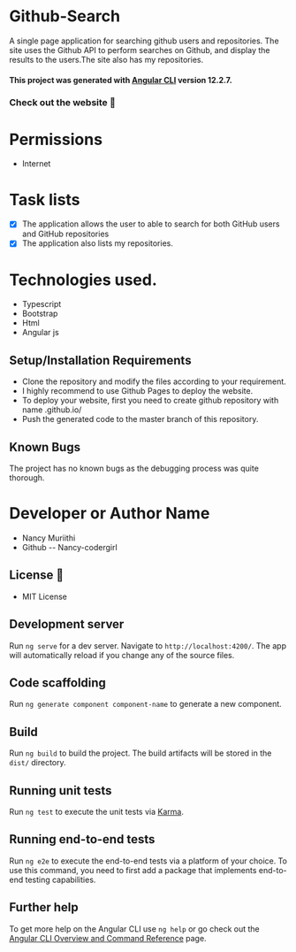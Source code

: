 # Github-Search

A single page application for searching github users and repositories. The site uses the Github API to perform searches on Github, and display the results to the users.The site also has my repositories.

#### This project was generated with [Angular CLI](https://github.com/angular/angular-cli) version 12.2.7.

### Check out the website :stars:


# Permissions
- Internet
# Task lists
- [x] The application allows the user to able to search for both GitHub users and GitHub repositories
- [X] The application also lists my repositories.

# Technologies used.
- Typescript
- Bootstrap
- Html
- Angular js

## Setup/Installation Requirements

* Clone the repository and modify the files according to your requirement.
* I highly recommend to use Github Pages to deploy the website.
* To deploy your website, first you need to create github repository with name <your-github-username>.github.io/
* Push the generated code to the master branch of this repository.

## Known Bugs

The project has no known bugs as the debugging process was quite thorough.


# Developer or Author Name
- Nancy Muriithi
- Github -- Nancy-codergirl

## License :link:
* MIT License 





## Development server

Run `ng serve` for a dev server. Navigate to `http://localhost:4200/`. The app will automatically reload if you change any of the source files.

## Code scaffolding

Run `ng generate component component-name` to generate a new component.

## Build

Run `ng build` to build the project. The build artifacts will be stored in the `dist/` directory.

## Running unit tests

Run `ng test` to execute the unit tests via [Karma](https://karma-runner.github.io).

## Running end-to-end tests

Run `ng e2e` to execute the end-to-end tests via a platform of your choice. To use this command, you need to first add a package that implements end-to-end testing capabilities.

## Further help

To get more help on the Angular CLI use `ng help` or go check out the [Angular CLI Overview and Command Reference](https://angular.io/cli) page.